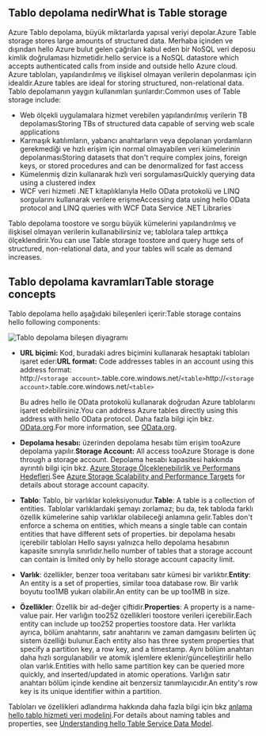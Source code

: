 ## <a name="what-is-table-storage"></a><span data-ttu-id="a7393-101">Tablo depolama nedir</span><span class="sxs-lookup"><span data-stu-id="a7393-101">What is Table storage</span></span>
<span data-ttu-id="a7393-102">Azure Tablo depolama, büyük miktarlarda yapısal veriyi depolar.</span><span class="sxs-lookup"><span data-stu-id="a7393-102">Azure Table storage stores large amounts of structured data.</span></span> <span data-ttu-id="a7393-103">Merhaba içinden ve dışından hello Azure bulut gelen çağrıları kabul eden bir NoSQL veri deposu kimlik doğrulaması hizmetidir.</span><span class="sxs-lookup"><span data-stu-id="a7393-103">hello service is a NoSQL datastore which accepts authenticated calls from inside and outside hello Azure cloud.</span></span> <span data-ttu-id="a7393-104">Azure tabloları, yapılandırılmış ve ilişkisel olmayan verilerin depolanması için idealdir.</span><span class="sxs-lookup"><span data-stu-id="a7393-104">Azure tables are ideal for storing structured, non-relational data.</span></span> <span data-ttu-id="a7393-105">Tablo depolamanın yaygın kullanımları şunlardır:</span><span class="sxs-lookup"><span data-stu-id="a7393-105">Common uses of Table storage include:</span></span>

* <span data-ttu-id="a7393-106">Web ölçekli uygulamalara hizmet verebilen yapılandırılmış verilerin TB depolaması</span><span class="sxs-lookup"><span data-stu-id="a7393-106">Storing TBs of structured data capable of serving web scale applications</span></span>
* <span data-ttu-id="a7393-107">Karmaşık katılımların, yabancı anahtarların veya depolanan yordamların gerekmediği ve hızlı erişim için normal olmayabilen veri kümelerinin depolanması</span><span class="sxs-lookup"><span data-stu-id="a7393-107">Storing datasets that don't require complex joins, foreign keys, or stored procedures and can be denormalized for fast access</span></span>
* <span data-ttu-id="a7393-108">Kümelenmiş dizin kullanarak hızlı veri sorgulaması</span><span class="sxs-lookup"><span data-stu-id="a7393-108">Quickly querying data using a clustered index</span></span>
* <span data-ttu-id="a7393-109">WCF veri hizmeti .NET kitaplıklarıyla Hello OData protokolü ve LINQ sorgularını kullanarak verilere erişme</span><span class="sxs-lookup"><span data-stu-id="a7393-109">Accessing data using hello OData protocol and LINQ queries with WCF Data Service .NET Libraries</span></span>

<span data-ttu-id="a7393-110">Tablo depolama toostore ve sorgu büyük kümelerini yapılandırılmış ve ilişkisel olmayan verilerin kullanabilirsiniz ve; tablolara talep arttıkça ölçeklendirir.</span><span class="sxs-lookup"><span data-stu-id="a7393-110">You can use Table storage toostore and query huge sets of structured, non-relational data, and your tables will scale as demand increases.</span></span>

## <a name="table-storage-concepts"></a><span data-ttu-id="a7393-111">Tablo depolama kavramları</span><span class="sxs-lookup"><span data-stu-id="a7393-111">Table storage concepts</span></span>
<span data-ttu-id="a7393-112">Tablo depolama hello aşağıdaki bileşenleri içerir:</span><span class="sxs-lookup"><span data-stu-id="a7393-112">Table storage  contains hello following components:</span></span>

![Tablo depolama bileşen diyagramı][Table1]

* <span data-ttu-id="a7393-114">**URL biçimi:** Kod, buradaki adres biçimini kullanarak hesaptaki tabloları işaret eder:</span><span class="sxs-lookup"><span data-stu-id="a7393-114">**URL format:** Code addresses tables in an account using this address format:</span></span>   
  <span data-ttu-id="a7393-115">http://`<storage account>`.table.core.windows.net/`<table>`</span><span class="sxs-lookup"><span data-stu-id="a7393-115">http://`<storage account>`.table.core.windows.net/`<table>`</span></span>  
  
  <span data-ttu-id="a7393-116">Bu adres hello ile OData protokolü kullanarak doğrudan Azure tablolarını işaret edebilirsiniz.</span><span class="sxs-lookup"><span data-stu-id="a7393-116">You can address Azure tables directly using this address with hello OData protocol.</span></span> <span data-ttu-id="a7393-117">Daha fazla bilgi için bkz. [OData.org][OData.org].</span><span class="sxs-lookup"><span data-stu-id="a7393-117">For more information, see [OData.org][OData.org].</span></span>
* <span data-ttu-id="a7393-118">**Depolama hesabı:** üzerinden depolama hesabı tüm erişim tooAzure depolama yapılır.</span><span class="sxs-lookup"><span data-stu-id="a7393-118">**Storage Account:** All access tooAzure Storage is done through a storage account.</span></span> <span data-ttu-id="a7393-119">Depolama hesabı kapasitesi hakkında ayrıntılı bilgi için bkz. [Azure Storage Ölçeklenebilirlik ve Performans Hedefleri](../articles/storage/common/storage-scalability-targets.md).</span><span class="sxs-lookup"><span data-stu-id="a7393-119">See [Azure Storage Scalability and Performance Targets](../articles/storage/common/storage-scalability-targets.md) for details about storage account capacity.</span></span>
* <span data-ttu-id="a7393-120">**Tablo**: Tablo, bir varlıklar koleksiyonudur.</span><span class="sxs-lookup"><span data-stu-id="a7393-120">**Table**: A table is a collection of entities.</span></span> <span data-ttu-id="a7393-121">Tablolar varlıklardaki şemayı zorlamaz; bu da, tek tabloda farklı özellik kümelerine sahip varlıklar olabileceği anlamına gelir.</span><span class="sxs-lookup"><span data-stu-id="a7393-121">Tables don't enforce a schema on entities, which means a single table can contain entities that have different sets of properties.</span></span> <span data-ttu-id="a7393-122">bir depolama hesabı içerebilir tabloları Hello sayısı yalnızca hello depolama hesabının kapasite sınırıyla sınırlıdır.</span><span class="sxs-lookup"><span data-stu-id="a7393-122">hello number of tables that a storage account can contain is limited only by hello storage account capacity limit.</span></span>
* <span data-ttu-id="a7393-123">**Varlık**: özellikler, benzer tooa veritabanı satır kümesi bir varlıktır.</span><span class="sxs-lookup"><span data-stu-id="a7393-123">**Entity**: An entity is a set of properties, similar tooa database row.</span></span> <span data-ttu-id="a7393-124">Bir varlık boyutu too1MB yukarı olabilir.</span><span class="sxs-lookup"><span data-stu-id="a7393-124">An entity can be up too1MB in size.</span></span>
* <span data-ttu-id="a7393-125">**Özellikler**: Özellik bir ad-değer çiftidir.</span><span class="sxs-lookup"><span data-stu-id="a7393-125">**Properties**: A property is a name-value pair.</span></span> <span data-ttu-id="a7393-126">Her varlığın too252 özellikleri toostore verileri içerebilir.</span><span class="sxs-lookup"><span data-stu-id="a7393-126">Each entity can include up too252 properties toostore data.</span></span> <span data-ttu-id="a7393-127">Her varlıkta ayrıca, bölüm anahtarını, satır anahtarını ve zaman damgasını belirten üç sistem özelliği bulunur.</span><span class="sxs-lookup"><span data-stu-id="a7393-127">Each entity also has three system properties that specify a partition key, a row key, and a timestamp.</span></span> <span data-ttu-id="a7393-128">Aynı bölüm anahtarı daha hızlı sorgulanabilir ve atomik işlemlere eklenir/güncelleştirilir hello olan varlık.</span><span class="sxs-lookup"><span data-stu-id="a7393-128">Entities with hello same partition key can be queried more quickly, and inserted/updated in atomic operations.</span></span> <span data-ttu-id="a7393-129">Varlığın satır anahtarı bölüm içinde kendine ait benzersiz tanımlayıcıdır.</span><span class="sxs-lookup"><span data-stu-id="a7393-129">An entity's row key is its unique identifier within a partition.</span></span>

<span data-ttu-id="a7393-130">Tabloları ve özellikleri adlandırma hakkında daha fazla bilgi için bkz [anlama hello tablo hizmeti veri modelini](/rest/api/storageservices/Understanding-the-Table-Service-Data-Model).</span><span class="sxs-lookup"><span data-stu-id="a7393-130">For details about naming tables and properties, see [Understanding hello Table Service Data Model](/rest/api/storageservices/Understanding-the-Table-Service-Data-Model).</span></span>

[Table1]: ./media/storage-table-concepts-include/table1.png
[OData.org]: http://www.odata.org/
